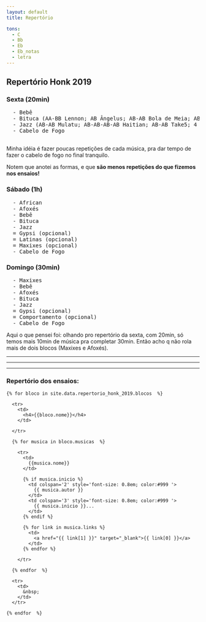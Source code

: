 ```yaml
---
layout: default
title: Repertório

tons:
  - C
  - Bb
  - Eb
  - Eb_notas
  - letra
---
```


<style type="text/css" media="screen">
  td {
    padding: 5px 10px;
  }

  h4 {
    font-size: 1.5em;
    font-weight: bold;
    margin-top:30px;
  }
</style>


## Repertório Honk 2019


### Sexta (20min)
<pre>
  - Bebê
  - Bituca (AA-BB Lennon; AB Ângelus; AB-AB Bola de Meia; AB Paula e Bebeto)
  - Jazz (AB-AB Mulatu; AB-AB-AB-AB Haitian; AB-AB Take5; 4 solos no Jericó)
  - Cabelo de Fogo

</pre>

Minha idéia é fazer poucas repetições de cada música, pra dar tempo de fazer o cabelo de fogo no final tranquilo.

Notem que anotei as formas, e que **são menos repetições do que fizemos nos ensaios!**


### Sábado (1h)
<pre>
  - African
  - Afoxés
  - Bebê
  - Bituca
  - Jazz
  = Gypsi (opcional)
  = Latinas (opcional)
  = Maxixes (opcional)
  - Cabelo de Fogo
</pre>


### Domingo (30min)
<pre>
  - Maxixes
  - Bebê
  - Afoxés
  - Bituca
  - Jazz
  = Gypsi (opcional)
  = Comportamento (opcional)
  - Cabelo de Fogo
</pre>

Aqui o que pensei foi: olhando pro repertório da sexta, com 20min, só temos mais 10min de música pra completar 30min. Então acho q não rola mais de dois blocos (Maxixes e Afoxés).

-------
-------
-------

### Repertório dos ensaios:

  <table>

    {% for bloco in site.data.repertorio_honk_2019.blocos  %}

      <tr>
        <td>
          <h4>{{bloco.nome}}</h4>
        </td>

      </tr>

      {% for musica in bloco.musicas  %}

        <tr>
          <td>
            {{musica.nome}}
          </td>

          {% if musica.inicio %}
            <td colspan='2' style='font-size: 0.8em; color:#999 '>
              {{ musica.autor }}
            </td>
            <td colspan='3' style='font-size: 0.8em; color:#999 '>
              {{ musica.inicio }}...
            </td>
          {% endif %}

          {% for link in musica.links %}
            <td>
              <a href="{{ link[1] }}" target="_blank">{{ link[0] }}</a>
            </td>
          {% endfor %}

        </tr>

      {% endfor  %}

      <tr>
        <td>
          &nbsp;
        </td>
      </tr>

    {% endfor  %}


  </table>


